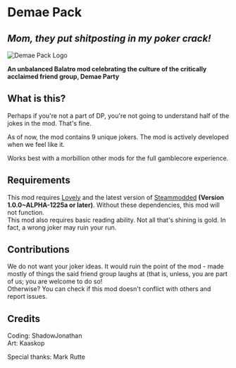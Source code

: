 # Demae Pack
*Mom, they put shitposting in my poker crack!*
---
![Demae Pack Logo](https://files.catbox.moe/gdotq0.png)

**An unbalanced Balatro mod celebrating the culture of the critically acclaimed friend group, Demae Party**

## What is this?
Perhaps if you're not a part of DP, you're not going to understand half of the jokes in the mod. That's fine.

As of now, the mod contains 9 unique jokers. The mod is actively developed when we feel like it.

Works best with a morbillion other mods for the full gamblecore experience.

## Requirements

This mod requires [Lovely](https://github.com/ethangreen-dev/lovely-injector) and the latest version of [Steammodded](https://github.com/Steamopollys/Steamodded) **(Version 1.0.0~ALPHA-1225a or later)**. Without these dependencies, this mod will not function.  
This mod also requires basic reading ability. Not all that's shining is gold. In fact, a wrong joker may ruin your run.

## Contributions

We do not want your joker ideas. It would ruin the point of the mod - made mostly of things the said friend group laughs at (that is, unless, you are part of us; you are welcome to do so!  
Otherwise? You can check if this mod doesn't conflict with others and report issues.

## Credits

Coding: ShadowJonathan  
Art: Kaaskop

Special thanks: Mark Rutte

